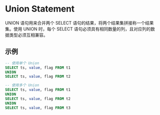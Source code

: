 # Union Statement

UNION 语句用来合并两个 SELECT 语句的结果，将两个结果集拼接称一个结果集。使用 UNION 时，每个 SELECT 语句必须具有相同数量的列，且对应列的数据类型必须互相兼容。

## 示例

```sql
-- 使用单个 Union
SELECT ts, value, flag FROM t1
UNION 
SELECT ts, value, flag FROM t2

-- 使用多个 Union
SELECT ts, value, flag FROM t1
UNION 
SELECT ts, value, flag FROM t2
UNION
SELECT ts, value, flag FROM t3
```
